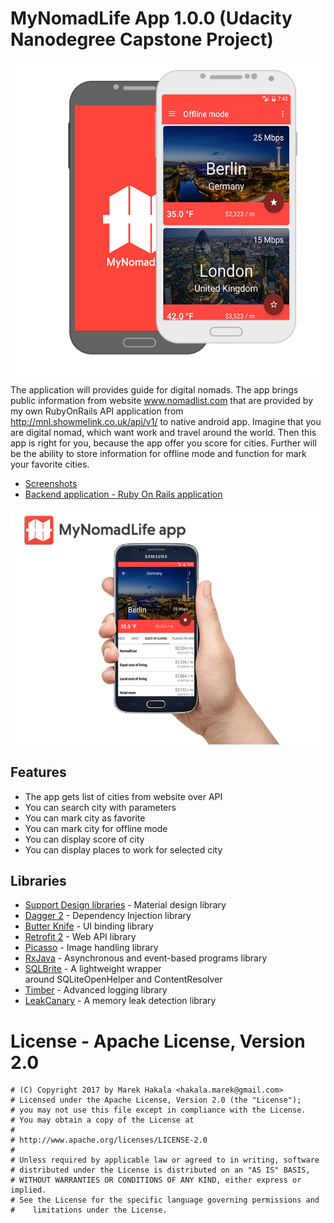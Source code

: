 # MyNomadLife App 1.0.0 (Udacity Nanodegree Capstone Project)

![MyNomadLife App Logo](images/first_image.png)

The application will provides guide for digital nomads. The app brings public information from website www.nomadlist.com that are provided by my own RubyOnRails API application from http://mnl.showmelink.co.uk/api/v1/ to native android app. Imagine that you are digital nomad, which want work and travel around the world. Then this app is right for you, because the app offer you score for cities. Further will be the ability to store information for offline mode and function for mark your favorite cities.

* [Screenshots](Screenshots/)
* [Backend application - Ruby On Rails application](https://github.com/marekhakala/mnl-backend-app/)

![MyNomadLife App Logo](images/second_image.png)

## Features

 * The app gets list of cities from website over API
 * You can search city with parameters
 * You can mark city as favorite
 * You can mark city for offline mode
 * You can display score of city
 * You can display places to work for selected city

## Libraries
 * [Support Design libraries](https://developer.android.com/topic/libraries/support-library/features.html) - Material design library
 * [Dagger 2](http://google.github.io/dagger/) - Dependency Injection library
 * [Butter Knife](http://jakewharton.github.io/butterknife/) - UI binding library
 * [Retrofit 2](http://square.github.io/retrofit/) - Web API library
 * [Picasso](http://square.github.io/picasso/) - Image handling library
 * [RxJava](https://github.com/ReactiveX/RxJava) - Asynchronous and event-based programs library
 * [SQLBrite](https://github.com/square/sqlbrite) - A lightweight wrapper around SQLiteOpenHelper and ContentResolver
 * [Timber](https://github.com/JakeWharton/timber) - Advanced logging library
 * [LeakCanary](https://github.com/square/leakcanary) - A memory leak detection library

 # License - Apache License, Version 2.0

 ```
 # (C) Copyright 2017 by Marek Hakala <hakala.marek@gmail.com>
 # Licensed under the Apache License, Version 2.0 (the "License");
 # you may not use this file except in compliance with the License.
 # You may obtain a copy of the License at
 #
 # http://www.apache.org/licenses/LICENSE-2.0
 #
 # Unless required by applicable law or agreed to in writing, software
 # distributed under the License is distributed on an "AS IS" BASIS,
 # WITHOUT WARRANTIES OR CONDITIONS OF ANY KIND, either express or implied.
 # See the License for the specific language governing permissions and
 #    limitations under the License.
 ```
